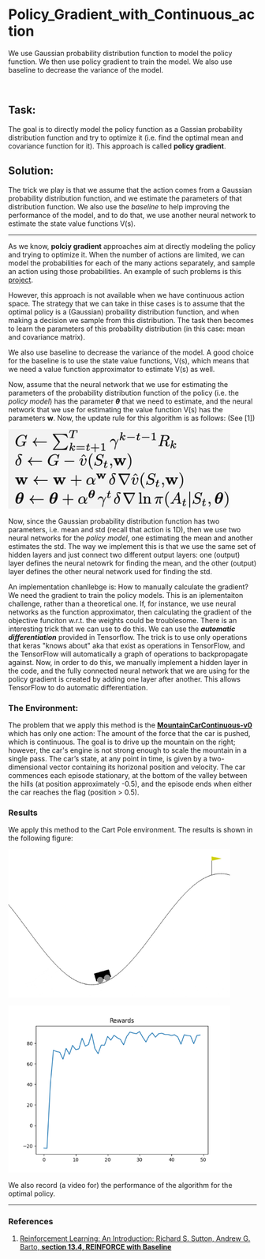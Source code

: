 # Policy_Gradient_with_Continuous_action

We use Gaussian probability distribution function to model the policy function. We then use policy gradient to train the model. We also use baseline to decrease the variance of the model.

<br />

## Task:

The goal is to directly model the policy function as a Gassian probability distribution function and try to optimize it (i.e. find the optimal mean and covariance function for it). This approach is called **policy gradient**.



## Solution:

The trick we play is that we assume that the action comes from a Gaussian probability distribution function, and we estimate the parameters of that distribution function. We also use the *baseline* to help improving the performance of the model, and to do that, we use another neural network to estimate the state value functions V(s).

---

As we know, **polciy gradient** approaches aim at directly modeling the policy and trying to optimize it. When the number of actions are limited, we can model the probabilities for each of the many actions separately, and sample an action using those probabilities. An example of such problems is this [project](https://github.com/hoseinkh/Policy_Gradent_with_Baseline).

However, this approach is not available when we have continuous action space. The strategy that we can take in thise cases is to assume that the optimal policy is a (Gaussian) probaility distribution function, and when making a decision we sample from this distribution. The task then becomes to learn the parameters of this probability distribution (in this case: mean and covariance matrix).

We also use baseline to decrease the variance of the model. A good choice for the baseline is to use the state value functions, V(s), which means that we need a value function approximator to estimate V(s) as well.

Now, assume that the neural network that we use for estimating the parameters of the probability distribution function of the policy (i.e. the *policy model*) has the parameter ***θ*** that we need to estimate, and the neural network that we use for estimating the value function V(s) has the parameters **w**. Now, the update rule for this algorithm is as follows: (See [1])

<p float="left">
  <img src="/figs/Formulation_policy_gradient_continuous_action.png" width="450" />
</p>

Now, since the Gaussian probability distribution function has two parameters, i.e. mean and std (recall that action is 1D), then we use two neural networks for the *policy model*, one estimating the mean and another estimates the std. The way we implement this is that we use the same set of hidden layers and just connect two different output layers: one (output) layer defines the neural netowrk for finding the mean, and the other (output) layer defines the other neural network used for finding the std.

An implementation chanllebge is: How to manually calculate the gradient? We need the gradient to train the policy models. This is an iplementaiton challenge, rather than a theoretical one. If, for instance, we use neural networks as the function approximator, then calculating the gradient of the objective funciton w.r.t. the weights could be troublesome. There is an interesting trick that we can use to do this. We can use the ***automatic differentiation*** provided in Tensorflow. The trick is to use only operations that keras "knows about" aka that exist as operations in TensorFlow, and the TensorFlow will automatically a graph of operations to backpropagate against. Now, in order to do this, we manually implement a hidden layer in the code, and the fully connected neural network that we are using for the policy gradient is created by adding one layer after another. This allows TensorFlow to do automatic differentiation.

### The Environment:

The problem that we apply this method is the [**MountainCarContinuous-v0**](https://gym.openai.com/envs/MountainCarContinuous-v0/) which has only one action: The amount of the force that the car is pushed, which is continuous. The goal is to drive up the mountain on the right; however, the car's engine is not strong enough to scale the mountain in a single pass. The car’s state, at any point in time, is given by a two-dimensional vector containing its horizonal position and velocity. The car commences each episode stationary, at the bottom of the valley between the hills (at position approximately -0.5), and the episode ends when either the car reaches the flag (position > 0.5).



### Results

We apply this method to the Cart Pole environment. The results is shown in the following figure:

<p float="left">
  <img src="/figs/Mountain_Car_Continuous_Action_Policy_Gradient.gif" width="450" />
</p>



<p float="left">
  <img src="/figs/Mountain_Car_Continuous_policy_gradient_continuous_action.png" width="450" />
</p>



We also record (a video for) the performance of the algorithm for the optimal policy.

------

### References

1. [Reinforcement Learning: An Introduction; Richard S. Sutton,  Andrew G. Barto, **section 13.4, REINFORCE with Baseline**](https://web.stanford.edu/class/psych209/Readings/SuttonBartoIPRLBook2ndEd.pdf)
